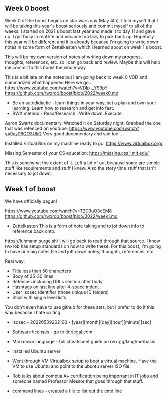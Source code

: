 ## Week 0 boost

Week 0 of the boost begins on star wars day (May 4th). I told myself that I will be taking this year's boost seriously and commit myself to all of the weeks. I started on 2021's boost last year and made it to day 11 and gave up. I got busy in real life and became too lazy to pick back up. Hopefully this year will be different and it is already because I'm going to write down notes in some form of Zettelkasten which I learned about on week 1's boost.

This will be my own version of notes of writing down my progress, thoughts, references, etc. so I can go back and review. Maybe this will help me commit to this boost the whole way.

This is a bit late on the notes but I am going back to week 0 VOD and summarized what happened
Here we go... 
https://www.youtube.com/watch?v=VDIp-_Y93pY
https://github.com/rwxrob/boost/blob/2022/week0.md

* Be an autodidactic - learn things in your way, set a plan and own your learning. Learn how to research and get info fast. 
* RWX method - Read/Research . Write down. Execute.

Aaron Swartz documentary. Watched it on Saturday night. Grabbed the one that was refenced on youtube: https://www.youtube.com/watch?v=9vz06QO3UkQ
Very good documentary and sad too...

Installed Virtual Box on my machine ready to go. https://www.virtualbox.org/

Missing Semester of your CS education: https://missing.csail.mit.edu/

This is somewhat the extent of it. Left a lot of out because some are simple stuff like requirements and stuff I knew. Also the story time stuff that isn't necessary to jot down.


## Week 1 of boost

We have officially begun!

https://www.youtube.com/watch?v=T2D3uO3oEM8
https://github.com/rwxrob/boost/blob/2022/week1.md

* Zettelkasten
This is a form of note taking and to jot down info to reference back onto.

https://luhmann.surge.sh/
I will go back to read through that source. I know rwxrob has setup standards on how to write these. For this boost, I'm going to have one big notes file and jott down notes, thoughts, references, etc.

Real way:
* Title less than 50 characters
* Body of 25-30 lines
* Refences including URLs section after body
* Hashtags on last line after 4-space indent
* User Isosec identifier (those unique ID folders)
* Stick with single level lists

You don't even have to use github for these zets, but I prefer to do it this way because I hate writing. 

* isosec - 20220509202100 - [year][month][day][hour][minute][sec]

* Software licenses - go to tldrlegal.com

* Markdown language - full cheatsheet guide on rwx.gg/lang/md/basic

* Installed Ubuntu server
* Went through VM Virtualbox setup to boot a virtual machine. Have the VM to use Ubuntu and point to the ubuntu server ISO file. 

* Rob talks about comptia A+ certification being important in IT jobs and someone named Professor Messor that goes through that stuff.

* command lines - created a file to list out the cmd line